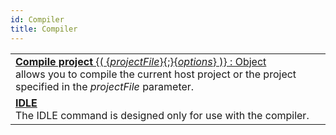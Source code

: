 ```yaml
---
id: Compiler
title: Compiler
---
```

||
|---|
|[**Compile project** {( {*projectFile*}{;}{*options*} )} : Object](../../commands/compile-project)<br/> allows you to compile the current host project or the project specified in the *projectFile* parameter.|
|[**IDLE**](../../commands-legacy/idle)<br/>The IDLE command is designed only for use with the compiler.|
